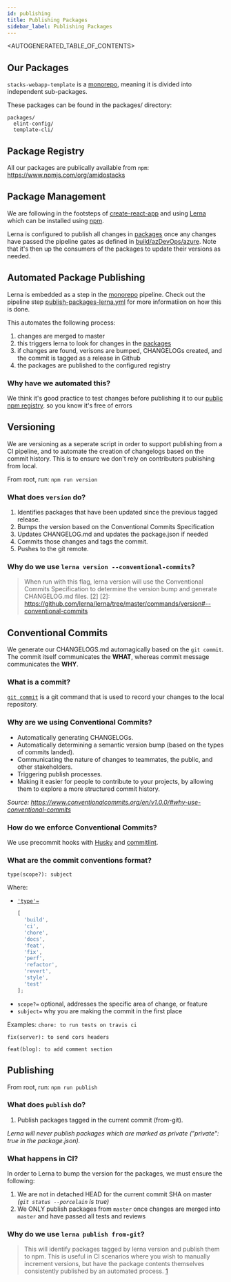 ```yaml
---
id: publishing
title: Publishing Packages
sidebar_label: Publishing Packages
---
```


<AUTOGENERATED_TABLE_OF_CONTENTS>

## Our Packages

`stacks-webapp-template` is a [monorepo](./monorepo.md), meaning it is divided into independent sub-packages.

These packages can be found in the packages/ directory:

```
packages/
  elint-config/
  template-cli/
```

## Package Registry

All our packages are publically available from `npm`: https://www.npmjs.com/org/amidostacks


## Package Management

We are following in the footsteps of [create-react-app](https://github.com/facebook/create-react-app) and using [Lerna](https://lernajs.io) which can be installed using [npm](https://www.npmjs.com/package/lerna).

Lerna is configured to publish all changes in [packages](../packages) once any changes have passed the pipeline gates as defined in [build/azDevOps/azure](build/azDevOps/azure/). Note that it's then up the consumers of the packages to update their versions as needed.

## Automated Package Publishing

Lerna is embedded as a step in the [monorepo](./monorepo.md) pipeline. Check out the pipeline step [publish-packages-lerna.yml](./build/azDevOps/azure/templates/steps/publish-packages-lerna.yml) for more informatiion on how this is done.

This automates the following process:

1. changes are merged to master
2. this triggers lerna to look for changes in the [packages](./packages.md)
3. if changes are found, verisons are bumped, CHANGELOGs created, and the commit is tagged as a release in Github
4. the packages are published to the configured registry

### Why have we automated this?

We think it's good practice to test changes before publishing it to our [public npm registry](https://www.npmjs.com/settings/amidostacks/packages). so you know it's free of errors

## Versioning

We are versioning as a seperate script in order to support publishing from a CI pipeline, and to automate the creation of changelogs based on the commit history. This is to ensure we don't rely on contributors publishing from local.

From root, run: `npm run version`

### What does `version` do?

1. Identifies packages that have been updated since the previous tagged release.
2. Bumps the version based on the Conventional Commits Specification
3. Updates CHANGELOG.md and updates the package.json if needed
4. Commits those changes and tags the commit.
5. Pushes to the git remote.

### Why do we use `lerna version --conventional-commits`?

>When run with this flag, lerna version will use the Conventional Commits Specification to determine the version bump and generate CHANGELOG.md files. [2]
[2]: https://github.com/lerna/lerna/tree/master/commands/version#--conventional-commits

## Conventional Commits

We generate our CHANGELOGS.md automagically based on the `git commit`. The commit itself communicates the **WHAT**, whereas commit message communicates the **WHY**.

### What is a commit?

[`git commit`](https://git-scm.com/docs/git-commit) is a git command that is used to record your changes to the local repository.

### Why are we using Conventional Commits?

* Automatically generating CHANGELOGs.
* Automatically determining a semantic version bump (based on the types of commits landed).
* Communicating the nature of changes to teammates, the public, and other stakeholders.
* Triggering publish processes.
* Making it easier for people to contribute to your projects, by allowing them to explore a more structured commit history.

_Source: https://www.conventionalcommits.org/en/v1.0.0/#why-use-conventional-commits_

### How do we enforce Conventional Commits?

We use precommit hooks with [Husky](https://github.com/typicode/husky) and [commitlint](https://github.com/conventional-changelog/commitlint).

### What are the commit conventions format?

`type(scope?): subject`

Where:

* [`'type'=`](https://github.com/conventional-changelog/commitlint/tree/master/%40commitlint/config-conventional#type-enum)
  ```js
  [
    'build',
    'ci',
    'chore',
    'docs',
    'feat',
    'fix',
    'perf',
    'refactor',
    'revert',
    'style',
    'test'
  ];
  ```
* `scope?=` optional, addresses the specific area of change, or feature
* `subject=` why you are making the commit in the first place

Examples:
`chore: to run tests on travis ci`

`fix(server): to send cors headers`

`feat(blog): to add comment section`

## Publishing

From root, run: `npm run publish`

### What does `publish` do?

1. Publish packages tagged in the current commit (from-git).

*Lerna will never publish packages which are marked as private ("private": true in the package.json).*

### What happens in CI?

In order to Lerna to bump the version for the packages, we must ensure the following:

1. We are not in detached HEAD for the current commit SHA on master *(`git status --porcelain` is true)*
2. We ONLY publish packages from `master` once changes are merged into `master` and have passed all tests and reviews

### Why do we use `lerna publish from-git`?

> This will identify packages tagged by lerna version and publish them to npm. This is useful in CI scenarios where you wish to manually increment versions, but have the package contents themselves consistently published by an automated process. [1]

[1]: https://github.com/lerna/lerna/tree/master/commands/publish#bump-from-git
